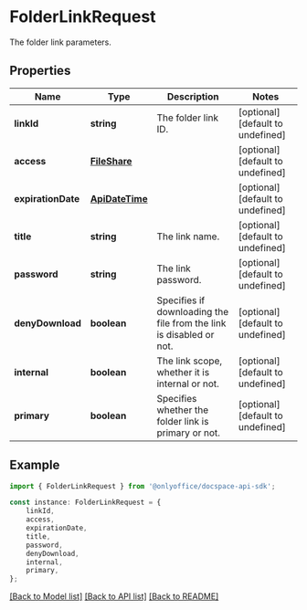 # FolderLinkRequest

The folder link parameters.

## Properties

Name | Type | Description | Notes
------------ | ------------- | ------------- | -------------
**linkId** | **string** | The folder link ID. | [optional] [default to undefined]
**access** | [**FileShare**](FileShare.md) |  | [optional] [default to undefined]
**expirationDate** | [**ApiDateTime**](ApiDateTime.md) |  | [optional] [default to undefined]
**title** | **string** | The link name. | [optional] [default to undefined]
**password** | **string** | The link password. | [optional] [default to undefined]
**denyDownload** | **boolean** | Specifies if downloading the file from the link is disabled or not. | [optional] [default to undefined]
**internal** | **boolean** | The link scope, whether it is internal or not. | [optional] [default to undefined]
**primary** | **boolean** | Specifies whether the folder link is primary or not. | [optional] [default to undefined]

## Example

```typescript
import { FolderLinkRequest } from '@onlyoffice/docspace-api-sdk';

const instance: FolderLinkRequest = {
    linkId,
    access,
    expirationDate,
    title,
    password,
    denyDownload,
    internal,
    primary,
};
```

[[Back to Model list]](../README.md#documentation-for-models) [[Back to API list]](../README.md#documentation-for-api-endpoints) [[Back to README]](../README.md)
